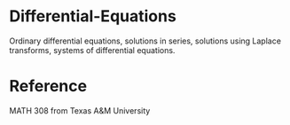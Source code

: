 # Differential-Equations
Ordinary differential equations, solutions in series, solutions using Laplace transforms, systems of differential equations.

# Reference
MATH 308 from Texas A&M University
